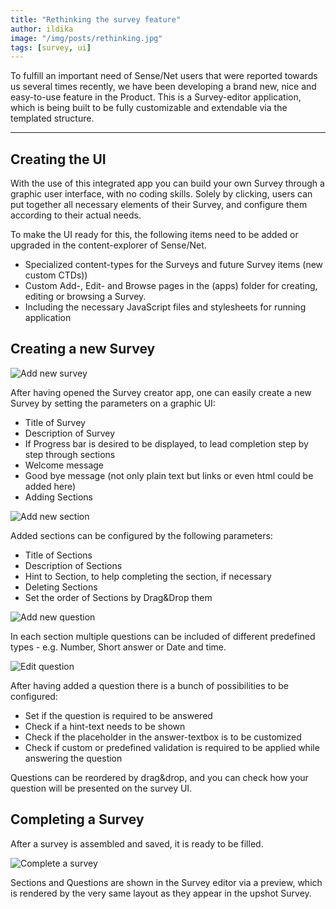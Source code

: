 ```yaml
---
title: "Rethinking the survey feature"
author: ildika
image: "/img/posts/rethinking.jpg"
tags: [survey, ui]
---
```


To fulfill an important need of Sense/Net users that were reported towards us several times recently, we have been developing a brand new, nice and easy-to-use feature in the Product. This is a Survey-editor application, which is being built to be fully customizable and extendable via the templated structure.

---

## Creating the UI

With the use of this integrated app you can build your own Survey through a graphic user interface, with no coding skills. Solely by clicking, users can put together all necessary elements of their Survey, and configure them according to their actual needs.

To make the UI ready for this, the following items need to be added or upgraded in the content-explorer of Sense/Net.

-   Specialized content-types for the Surveys and future Survey items (new custom CTDs))
-   Custom Add-, Edit- and Browse pages in the (apps) folder for creating, editing or browsing a Survey.
-   Including the necessary JavaScript files and stylesheets for running application

## Creating a new Survey

![Add new survey](http://download.sensenet.com/BlogPostImages/SurveyEditor/add-new-survey.png "Add new survey")

After having opened the Survey creator app, one can easily create a new Survey by setting the parameters on a graphic UI:

-   Title of Survey
-   Description of Survey
-   If Progress bar is desired to be displayed, to lead completion step by step through sections
-   Welcome message
-   Good bye message (not only plain text but links or even html could be added here)
-   Adding Sections

![Add new section](http://download.sensenet.com/BlogPostImages/SurveyEditor/add-new-section.png "Add new section")

Added sections can be configured by the following parameters:

-   Title of Sections
-   Description of Sections
-   Hint to Section, to help completing the section, if necessary
-   Deleting Sections
-   Set the order of Sections by Drag&amp;Drop them

![Add new question](http://download.sensenet.com/BlogPostImages/SurveyEditor/add-new-question.png "Add new question")

In each section multiple questions can be included of different predefined types - e.g. Number, Short answer or Date and time.

![Edit question](http://download.sensenet.com/BlogPostImages/SurveyEditor/edit-question.png "Edit question")

After having added a question there is a bunch of possibilities to be configured:

-   Set if the question is required to be answered
-   Check if a hint-text needs to be shown
-   Check if the placeholder in the answer-textbox is to be customized
-   Check if custom or predefined validation is required to be applied while answering the question

Questions can be reordered by drag&amp;drop, and you can check how your question will be presented on the survey UI.

## Completing a Survey

After a survey is assembled and saved, it is ready to be filled.

![Complete a survey](http://download.sensenet.com/BlogPostImages/SurveyEditor/complete-survey.png "Complete a survey")

Sections and Questions are shown in the Survey editor via a preview, which is rendered by the very same layout as they appear in the upshot Survey.

